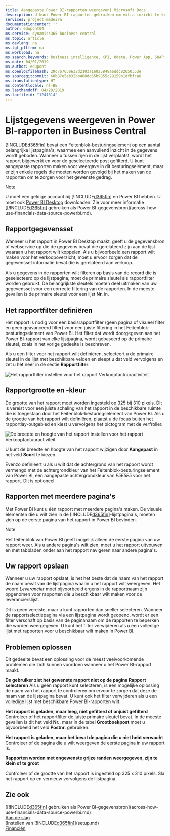 ```yaml
---
title: Aangepaste Power BI-rapporten weergeven| Microsoft Docs
description: U kunt Power BI-rapporten gebruiken om extra inzicht te krijgen in gegevens in lijsten.
services: project-madeira
documentationcenter: ''
author: edupont04
ms.service: dynamics365-business-central
ms.topic: article
ms.devlang: na
ms.tgt_pltfrm: na
ms.workload: na
ms.search.keywords: business intelligence, KPI, Odata, Power App, SOAP, analysis
ms.date: 04/01/2019
ms.author: edupont
ms.openlocfilehash: 29c7b7656632d2103a16025848a6ddc82650353e
ms.sourcegitcommit: 60b87e5eb32bb408dd65b9855c29159b1dfbfca8
ms.translationtype: HT
ms.contentlocale: nl-BE
ms.lasthandoff: 04/29/2019
ms.locfileid: "1241614"
---
```

# <a name="viewing-list-data-in-power-bi-reports-in-business-central"></a>Lijstgegevens weergeven in Power BI-rapporten in Business Central 
[!INCLUDE[d365fin](includes/d365fin_md.md)] bevat een Feitenblok-besturingselement op een aantal belangrijke lijstpagina's, waarmee een aanvullend inzicht in de gegevens wordt geboden. Wanneer u tussen rijen in de lijst verplaatst, wordt het rapport bijgewerkt en voor de geselecteerde post gefilterd. U kunt aangepaste rapporten maken voor weergave in dit besturingselement, maar er zijn enkele regels die moeten worden gevolgd bij het maken van de rapporten om te zorgen voor het gewenste gedrag.  

> [!NOTE]  
>   U moet een geldige account bij [!INCLUDE[d365fin](includes/d365fin_md.md)] en Power BI hebben. U moet ook [Power BI Desktop](https://powerbi.microsoft.com/en-us/desktop/) downloaden. Zie voor meer informatie [[!INCLUDE[d365fin](includes/d365fin_md.md)] gebruiken als Power BI-gegevensbron](across-how-use-financials-data-source-powerbi.md).  

## <a name="report-data-set"></a>Rapportgegevensset
Wanneer u het rapport in Power BI Desktop maakt, geeft u de gegevensbron of webservice op die de gegevens bevat die gerelateerd zijn aan de lijst waaraan u het rapport wilt koppelen. Als u bijvoorbeeld een rapport wilt maken voor het verkoopoverzicht, moet u ervoor zorgen dat de gegevensset informatie bevat die is gerelateerd aan verkoop.  

Als u gegevens in de rapporten wilt filteren op basis van de record die is geselecteerd op de lijstpagina, moet de primaire sleutel als rapportfilter worden gebruikt. De belangrijkste sleutels moeten deel uitmaken van uw gegevensset voor een correcte filtering van de rapporten. In de meeste gevallen is de primaire sleutel voor een lijst **Nr.** in.  

## <a name="defining-the-report-filter"></a>Het rapportfilter definiëren
Het rapport is nodig voor een basisrapportfilter (geen pagina of visueel filter en geen geavanceerd filter) voor een juiste filtering in het Feitenblok-besturingselement van Power BI. Het filter dat wordt doorgegeven aan het Power BI-rapport van elke lijstpagina, wordt gebaseerd op de primaire sleutel, zoals in het vorige gedeelte is beschreven.  

Als u een filter voor het rapport wilt definiëren, selecteert u de primaire sleutel in de lijst met beschikbare velden en sleept u dat veld vervolgens en zet u het neer in de sectie **Rapportfilter**.  

![Het rapportfilter instellen voor het rapport Verkoopfactuuractiviteit](./media/across-how-use-powerbi-reports-factbox/financials-powerbi-report-filter.png)

## <a name="report-size-and-color"></a>Rapportgrootte en -kleur
De grootte van het rapport moet worden ingesteld op 325 bij 310 pixels. Dit is vereist voor een juiste schaling van het rapport in de beschikbare ruimte die is toegestaan door het Feitenblok-besturingselement van Power BI. Als u de grootte van het rapport wilt definiëren, plaatst u de focus buiten het rapportlay-outgebied en kiest u vervolgens het pictogram met de verfroller.

![De breedte en hoogte van het rapport instellen voor het rapport Verkoopfactuuractiviteit](./media/across-how-use-powerbi-reports-factbox/financials-powerbi-report-sizing.png)

U kunt de breedte en hoogte van het rapport wijzigen door **Aangepast** in het veld **Soort** te kiezen.

Evenzo definieert u als u wilt dat de achtergrond van het rapport wordt vermengd met de achtergrondkleur van het Feitenblok-besturingselement van Power BI, een aangepaste achtergrondkleur van *E5E5E5* voor het rapport. Dit is optioneel.  

## <a name="reports-with-multiple-pages"></a>Rapporten met meerdere pagina's
Met Power BI kunt u één rapport met meerdere pagina's maken. De visuele elementen die u wilt zien in de [!INCLUDE[d365fin](includes/d365fin_md.md)]-lijstpagina's, moeten zich op de eerste pagina van het rapport in Power BI bevinden.  

> [!NOTE]  
>  Het feitenblok van Power BI geeft mogelijk alleen de eerste pagina van uw rapport weer. Als u andere pagina's wilt zien, moet u het rapport uitvouwen en met tabbladen onder aan het rapport navigeren naar andere pagina's.  

## <a name="saving-your-report"></a>Uw rapport opslaan

Wanneer u uw rapport opslaat, is het het beste dat de naam van het rapport de naam bevat van de lijstpagina waarin u het rapport wilt weergeven. Het woord *Leverancier* moet bijvoorbeeld ergens in de rapportnaam zijn opgenomen voor rapporten die u beschikbaar wilt maken voor de leverancierslijst.  

Dit is geen vereiste, maar u kunt rapporten dan sneller selecteren. Wanneer de rapportselectiepagina via een lijstpagina wordt geopend, wordt er een filter verschaft op basis van de paginanaam om de rapporten te beperken die worden weergegeven.  U kunt het filter verwijderen als u een volledige lijst met rapporten voor u beschikbaar wilt maken in Power BI.  

## <a name="troubleshooting"></a>Problemen oplossen
Dit gedeelte bevat een oplossing voor de meest veelvoorkomende problemen die zich kunnen voordoen wanneer u het Power BI-rapport maakt.  

**De gebruiker ziet het gewenste rapport niet op de pagina Rapport selecteren** Als u geen rapport kunt selecteren, is een mogelijke oplossing de naam van het rapport te controleren om ervoor te zorgen dat deze de naam van de lijstpagina bevat. U kunt ook het filter verwijderen als u een volledige lijst met beschikbare Power BI-rapporten wilt.  

**Het rapport is geladen, maar leeg, niet gefilterd of onjuist gefilterd** Controleer of het rapportfilter de juiste primaire sleutel bevat. In de meeste gevallen is dit het veld **Nr.**, maar in de tabel **Grootboekpost** moet u bijvoorbeeld het veld **Postnr.** gebruiken.

**Het rapport is geladen, maar het bevat de pagina die u niet hebt verwacht** Controleer of de pagina die u wilt weergeven de eerste pagina in uw rapport is.  

**Rapporten worden met ongewenste grijze randen weergegeven, zijn te klein of te groot**

Controleer of de grootte van het rapport is ingesteld op 325 x 310 pixels. Sla het rapport op en vernieuw vervolgens de lijstpagina.  

## <a name="see-also"></a>Zie ook
[[!INCLUDE[d365fin](includes/d365fin_md.md)] gebruiken als Power BI-gegevensbron](across-how-use-financials-data-source-powerbi.md)  
[Aan de slag](product-get-started.md)    
[Instellen van [!INCLUDE[d365fin](includes/d365fin_md.md)]](setup.md)    
[Financiën](finance.md)  
